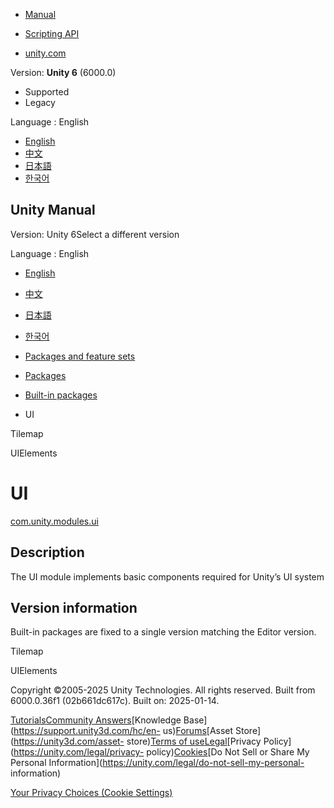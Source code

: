 [](https://docs.unity3d.com)

  * [Manual](../Manual/index.html)
  * [Scripting API](../ScriptReference/index.html)

  * [unity.com](https://unity.com/)

Version: **Unity 6** (6000.0)

  * Supported
  * Legacy

Language : English

  * [English](/Manual/com.unity.modules.ui.html)
  * [中文](/cn/current/Manual/com.unity.modules.ui.html)
  * [日本語](/ja/current/Manual/com.unity.modules.ui.html)
  * [한국어](/kr/current/Manual/com.unity.modules.ui.html)

[](https://docs.unity3d.com)

## Unity Manual

Version: Unity 6Select a different version

Language : English

  * [English](/Manual/com.unity.modules.ui.html)
  * [中文](/cn/current/Manual/com.unity.modules.ui.html)
  * [日本語](/ja/current/Manual/com.unity.modules.ui.html)
  * [한국어](/kr/current/Manual/com.unity.modules.ui.html)

  * [Packages and feature sets](PackagesList.html)
  * [Packages](Packages-all.html)
  * [Built-in packages](pack-build.html)
  * UI 

[](com.unity.modules.tilemap.html)

Tilemap

[](com.unity.modules.uielements.html)

UIElements

# UI

[com.unity.modules.ui](https://docs.unity3d.com/6000.0/Documentation/ScriptReference/UnityEngine.UIModule.html)

## Description

The UI module implements basic components required for Unity’s UI system

## Version information

Built-in packages are fixed to a single version matching the Editor version.

[](com.unity.modules.tilemap.html)

Tilemap

[](com.unity.modules.uielements.html)

UIElements

Copyright ©2005-2025 Unity Technologies. All rights reserved. Built from
6000.0.36f1 (02b661dc617c). Built on: 2025-01-14.

[Tutorials](https://learn.unity.com/)[Community
Answers](https://answers.unity3d.com)[Knowledge
Base](https://support.unity3d.com/hc/en-
us)[Forums](https://forum.unity3d.com)[Asset Store](https://unity3d.com/asset-
store)[Terms of
use](https://docs.unity3d.com/Manual/TermsOfUse.html)[Legal](https://unity.com/legal)[Privacy
Policy](https://unity.com/legal/privacy-
policy)[Cookies](https://unity.com/legal/cookie-policy)[Do Not Sell or Share
My Personal Information](https://unity.com/legal/do-not-sell-my-personal-
information)

[Your Privacy Choices (Cookie Settings)](javascript:void\(0\);)

